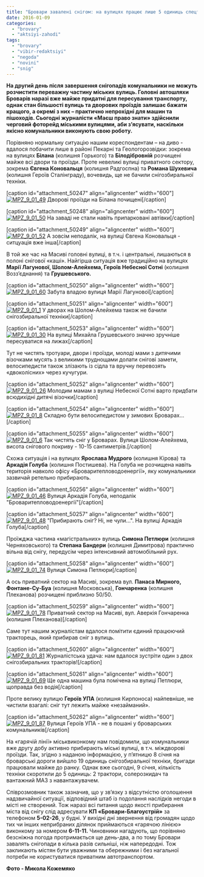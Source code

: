 ```yaml
---
title: "Бровари завалені снігом: на вулицях працює лише 5 одиниць спецтехніки. ФОТОРЕПОРТАЖ"
date: 2016-01-09
categories: 
  - "brovary"
  - "aktsiyi-zahodi"
tags: 
  - "brovary"
  - "vibir-redaktsiyi"
  - "negoda"
  - "novini"
  - "snig"
---
```


**На другий день після завершення снігопадів комунальники не можуть розчистити переважну частину міських вулиць. Головні автошляхи Броварів наразі вже майже придатні для пересування транспорту, однак стан більшості вулиць та дворових проїздів залишає бажати кращого, а окремі з них – практично непрохідні для машин та пішоходів. Сьогодні журналісти «Маєш право знати» здійснили черговий фоторейд міськими вулицями, аби з’ясувати, наскільки якісно комунальники виконують свою роботу.**

Порівняно нормальну ситуацію нашим кореспондентам – на диво - вдалося побачити лише в районі Пекарні та Геологорозвідки: зокрема на вулицях **Білана** (колишня Горького) та **Білодібровній** розчищені майже всі двори та проїзди. Проте невеликі вулиці приватного сектору, зокрема **Євгена Коновальця** (колишня Радгоспна) та **Романа Шухевича** (колишня Героїв Сталінграду), вочевидь, ще не бачили снігозбиральної техніки.

\[caption id="attachment\_50247" align="aligncenter" width="600"\][![MPZ_9_01_49](https://mpz.brovary.org/wp-content/uploads/2016/01/MPZ_9_01_49.jpg)](https://mpz.brovary.org/wp-content/uploads/2016/01/MPZ_9_01_49.jpg) Дворові проїзди на Білана почищені\[/caption\]

\[caption id="attachment\_50248" align="aligncenter" width="600"\][![MPZ_9_01_50](https://mpz.brovary.org/wp-content/uploads/2016/01/MPZ_9_01_50.jpg)](https://mpz.brovary.org/wp-content/uploads/2016/01/MPZ_9_01_50.jpg) На заваді не стали навіть припарковані автівки\[/caption\]

\[caption id="attachment\_50249" align="aligncenter" width="600"\][![MPZ_9_01_52](https://mpz.brovary.org/wp-content/uploads/2016/01/MPZ_9_01_52.jpg)](https://mpz.brovary.org/wp-content/uploads/2016/01/MPZ_9_01_52.jpg) А зовсім неподалік, на вулиці Євгена Коновальця - ситцуація вже інша\[/caption\]

В той же час на Масиві головні вулиці, в т.ч. і центральні, лишаються в полоні снігової «каші». Найгірша ситуація вже традиційно на вулицях **Марії Лагунової, Шолом-Алейхема, Героїв Небесної Сотні** (колишня Возз’єднання) та **Грушевського.**

\[caption id="attachment\_50250" align="aligncenter" width="600"\][![MPZ_9_01_60](https://mpz.brovary.org/wp-content/uploads/2016/01/MPZ_9_01_60.jpg)](https://mpz.brovary.org/wp-content/uploads/2016/01/MPZ_9_01_60.jpg) Забута владою вулиця Марії Лагунової\[/caption\]

\[caption id="attachment\_50251" align="aligncenter" width="600"\][![MPZ_9_01_1](https://mpz.brovary.org/wp-content/uploads/2016/01/MPZ_9_01_1.jpg)](https://mpz.brovary.org/wp-content/uploads/2016/01/MPZ_9_01_1.jpg) У дворах на Шолом-Алейхема також не бачили снігозбиральної техніки\[/caption\]

\[caption id="attachment\_50253" align="aligncenter" width="600"\][![MPZ_9_01_30](https://mpz.brovary.org/wp-content/uploads/2016/01/MPZ_9_01_30.jpg)](https://mpz.brovary.org/wp-content/uploads/2016/01/MPZ_9_01_30.jpg) На вулиці Михайла Грушевського значно зручніше пересуватися на лижах\[/caption\]

Тут не чистять тротуари, двори і проїзди, молоді мами з дитячими візочками мусять з великими труднощами долати снігові замети, велосипедисти також злізають із сідла та вручну перевозять «двоколісних» через кучугури.

\[caption id="attachment\_50252" align="aligncenter" width="600"\][![MPZ_9_01_26](https://mpz.brovary.org/wp-content/uploads/2016/01/MPZ_9_01_26.jpg)](https://mpz.brovary.org/wp-content/uploads/2016/01/MPZ_9_01_26.jpg) Молодим мамам з вулиці Небесної Сотні варто придбати всюдихідні дитячі візочки\[/caption\]

\[caption id="attachment\_50254" align="aligncenter" width="600"\][![MPZ_9_01_8](https://mpz.brovary.org/wp-content/uploads/2016/01/MPZ_9_01_8.jpg)](https://mpz.brovary.org/wp-content/uploads/2016/01/MPZ_9_01_8.jpg) Складно бути велосипедистом у зимових Броварах...\[/caption\]

\[caption id="attachment\_50255" align="aligncenter" width="600"\][![MPZ_9_01_6](https://mpz.brovary.org/wp-content/uploads/2016/01/MPZ_9_01_6.jpg)](https://mpz.brovary.org/wp-content/uploads/2016/01/MPZ_9_01_6.jpg) Так чистять сніг у Броварах. Вулиця Шолом-Алейхема, висота снігового покриву - 10-15 сантиметрів.\[/caption\]

Схожа ситуація і на вулицях **Ярослава Мудрого** (колишня Кірова) та **Аркадія Голуба** (колишня Постишева). На Голуба не розчищена навіть територія навколо офісу «Броваритепловодоенергії», яку комунальники зазвичай ретельно прибирають.

\[caption id="attachment\_50256" align="aligncenter" width="600"\][![MPZ_9_01_46](https://mpz.brovary.org/wp-content/uploads/2016/01/MPZ_9_01_46.jpg)](https://mpz.brovary.org/wp-content/uploads/2016/01/MPZ_9_01_46.jpg) Вулиця Аркадія Голуба, неподалік "Броваритепловодоенергії"\[/caption\]

\[caption id="attachment\_50257" align="aligncenter" width="600"\][![MPZ_9_01_48](https://mpz.brovary.org/wp-content/uploads/2016/01/MPZ_9_01_48.jpg)](https://mpz.brovary.org/wp-content/uploads/2016/01/MPZ_9_01_48.jpg) "Прибирають сніг? Ні, не чули...". На вулиці Аркадія Голуба\[/caption\]

Проїжджа частина «магістральних» вулиць **Симона Петлюри** (колишня Черняховського) та **Степана Бандери** (колишня Димитрова) практично вільна від снігу, передусім через інтенсивний автомобільний рух.

\[caption id="attachment\_50258" align="aligncenter" width="600"\][![MPZ_9_01_74](https://mpz.brovary.org/wp-content/uploads/2016/01/MPZ_9_01_74.jpg)](https://mpz.brovary.org/wp-content/uploads/2016/01/MPZ_9_01_74.jpg) Вулиця Симона Петлюри\[/caption\]

А ось приватний сектор на Масиві, зокрема вул. **Панаса Мирного, Фонтане-Су-Буа** (колишня Московська), **Гончаренка** (колишня Плеханова) розчищені приблизно 50/50.

\[caption id="attachment\_50259" align="aligncenter" width="600"\][![MPZ_9_01_78](https://mpz.brovary.org/wp-content/uploads/2016/01/MPZ_9_01_78.jpg)](https://mpz.brovary.org/wp-content/uploads/2016/01/MPZ_9_01_78.jpg) Приватний сектор на Масиві, вул. Аверкія Гончаренка (колишня Плеханова)\[/caption\]

Саме тут нашим журналістам вдалося помітити єдиний працюючий тракторець, який прибирав сніг з вулиць.

\[caption id="attachment\_50260" align="aligncenter" width="600"\][![MPZ_9_01_81](https://mpz.brovary.org/wp-content/uploads/2016/01/MPZ_9_01_81.jpg)](https://mpz.brovary.org/wp-content/uploads/2016/01/MPZ_9_01_81.jpg) Журналістська удача: нам вдалося зустріти один з двох снігозбиральних тракторів!\[/caption\]

\[caption id="attachment\_50261" align="aligncenter" width="600"\][![MPZ_9_01_69](https://mpz.brovary.org/wp-content/uploads/2016/01/MPZ_9_01_69.jpg)](https://mpz.brovary.org/wp-content/uploads/2016/01/MPZ_9_01_69.jpg) Ще одна машина була помічена на вулиці Петлюри, щоправда без водія\[/caption\]

Проте велику вулицю **Героїв УПА** (колишня Кирпоноса) найпевніше, не чистили взагалі: сніг тут лежить майже «незайманий».

\[caption id="attachment\_50262" align="aligncenter" width="600"\][![MPZ_9_01_87](https://mpz.brovary.org/wp-content/uploads/2016/01/MPZ_9_01_87.jpg)](https://mpz.brovary.org/wp-content/uploads/2016/01/MPZ_9_01_87.jpg) Вулиця Героїв УПА - не в пошані у броварських комунальників\[/caption\]

На «гарячій лінії» міськвиконкому нам повідомили, що комунальники вже другу добу активно прибирають міські вулиці, в т.ч. міждворові проїзди. Так, згідно з наданою інформацією, у п’ятницю 8 січня на броварські дороги вийшло 19 одиниць снігозбиральної техніки, бригади працювали майже до ранку. Однак вже сьогодні, 9 січня, кількість техніки скоротили до 5 одиниць: 2 трактори, солерозкидач та вантажний МАЗ з навантажувачем.

Співрозмовник також зазначив, що у зв’язку з відсутністю оголошення надзвичайної ситуації, відповідний штаб із подолання наслідків негоди в місті не створений. Тож наразі всі питання щодо якості прибирання міста від снігу слід адресувати **КП «Бровари-Благоустрій»** за телефоном **5-02-26**, у будні. У вихідні дні звернення від громадян щодо тих чи інших неприбраних ділянок приймаються «гарячою лінією» виконкому за номером **6-11-11.** Чиновники нагадують, що порівняно безсніжна погода протримається ще день-два, а по тому Бровари завалять снігопади в кілька разів сильніші, ніж напередодні. Тож закликають містян бути уважними та обережними і без нагальної потреби не користуватися приватним автотранспортом.

**Фото - Микола Кожемяко**
